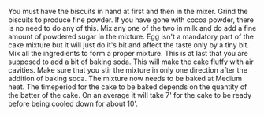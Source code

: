 You must have the biscuits in hand at first and then in the mixer. Grind the biscuits to produce fine powder. If you have gone with cocoa powder, there is no need to do any of this. Mix any one of the two in milk and do add a fine amount of powdered sugar in the mixture. Egg isn't a mandatory part of the cake mixture but it will just do it's bit and affect the taste only by a tiny bit. Mix all the ingredients to form a proper mixture. This is at last that you are supposed to add a bit of baking soda. This will make the cake fluffy with air cavities. Make sure that you stir the mixture in only one direction after the addition of baking soda. The mixture now needs to be baked at Medium heat. The timeperiod for the cake to be baked depends on the quantity of the batter of the cake. On an average it will take 7' for the cake to be ready before being cooled down for about 10'.